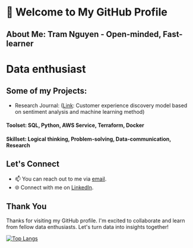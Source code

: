 # 👋 Welcome to My GitHub Profile

## About Me: Tram Nguyen -  Open-minded, Fast-learner
# Data enthusiast
## Some of my Projects:

- Research Journal: ([Link](https://stdjelm.scienceandtechnology.com.vn/index.php/stdjelm/article/view/1030): Customer experience discovery model based on sentiment analysis and machine learning method)

#### Toolset: SQL, Python, AWS Service, Terraform, Docker
#### Skillset: Logical thinking, Problem-solving, Data-communication, Research
## Let's Connect

- 📫 You can reach out to me via [email](mailto:baotram23764@gmail.com).
- 🌐 Connect with me on [LinkedIn](https://www.linkedin.com/in/baotram237/).
  
## Thank You

Thanks for visiting my GitHub profile. I'm excited to collaborate and learn from fellow data enthusiasts. Let's turn data into insights together!


[![Top Langs](https://github-readme-stats.vercel.app/api/top-langs/?username=baotram237)](https://github.com/baotram237/github-readme-stats)
